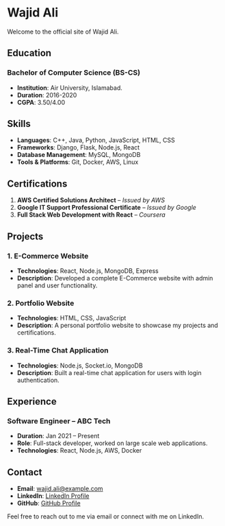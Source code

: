 # Wajid Ali

Welcome to the official site of Wajid Ali.

## Education

### Bachelor of Computer Science (BS-CS)
- **Institution**: Air University, Islamabad.
- **Duration**: 2016-2020
- **CGPA**: 3.50/4.00

## Skills
- **Languages**: C++, Java, Python, JavaScript, HTML, CSS
- **Frameworks**: Django, Flask, Node.js, React
- **Database Management**: MySQL, MongoDB
- **Tools & Platforms**: Git, Docker, AWS, Linux

## Certifications
1. **AWS Certified Solutions Architect** – _Issued by AWS_
2. **Google IT Support Professional Certificate** – _Issued by Google_
3. **Full Stack Web Development with React** – _Coursera_

## Projects

### 1. **E-Commerce Website**
- **Technologies**: React, Node.js, MongoDB, Express
- **Description**: Developed a complete E-Commerce website with admin panel and user functionality.

### 2. **Portfolio Website**
- **Technologies**: HTML, CSS, JavaScript
- **Description**: A personal portfolio website to showcase my projects and certifications.

### 3. **Real-Time Chat Application**
- **Technologies**: Node.js, Socket.io, MongoDB
- **Description**: Built a real-time chat application for users with login authentication.

## Experience

### Software Engineer – ABC Tech
- **Duration**: Jan 2021 – Present
- **Role**: Full-stack developer, worked on large scale web applications.
- **Technologies**: React, Node.js, AWS, Docker

## Contact

- **Email**: wajid.ali@example.com
- **LinkedIn**: [LinkedIn Profile](https://www.linkedin.com/in/wajid-ali/)
- **GitHub**: [GitHub Profile](https://github.com/wajid-ali)

Feel free to reach out to me via email or connect with me on LinkedIn.

